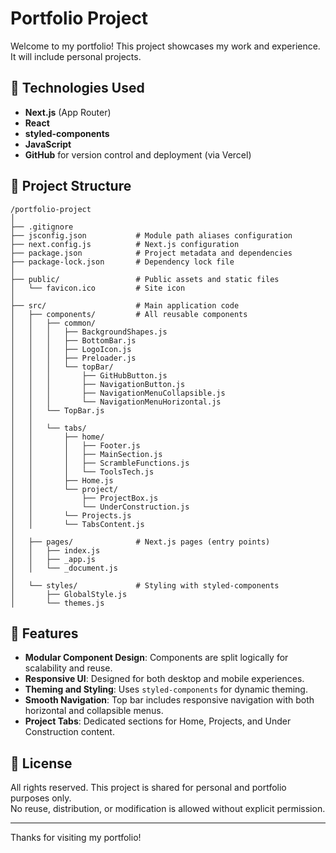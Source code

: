 # Portfolio Project

Welcome to my portfolio! This project showcases my work and experience. 
It will include personal projects.

## 🚀 Technologies Used

* **Next.js** (App Router)
* **React**
* **styled-components**
* **JavaScript**
* **GitHub** for version control and deployment (via Vercel)

## 📁 Project Structure

```
/portfolio-project
│
├── .gitignore
├── jsconfig.json           # Module path aliases configuration
├── next.config.js          # Next.js configuration
├── package.json            # Project metadata and dependencies
├── package-lock.json       # Dependency lock file
│
├── public/                 # Public assets and static files
│   └── favicon.ico         # Site icon
│
├── src/                    # Main application code
│   ├── components/         # All reusable components
│   │   ├── common/
│   │   │   ├── BackgroundShapes.js
│   │   │   ├── BottomBar.js
│   │   │   ├── LogoIcon.js
│   │   │   ├── Preloader.js
│   │   │   └── topBar/
│   │   │       ├── GitHubButton.js
│   │   │       ├── NavigationButton.js
│   │   │       ├── NavigationMenuCollapsible.js
│   │   │       └── NavigationMenuHorizontal.js
│   │   └── TopBar.js
│   │
│   │   └── tabs/
│   │       ├── home/
│   │       │   ├── Footer.js
│   │       │   ├── MainSection.js
│   │       │   ├── ScrambleFunctions.js
│   │       │   └── ToolsTech.js
│   │       ├── Home.js
│   │       └── project/
│   │           ├── ProjectBox.js
│   │           └── UnderConstruction.js
│   │       └── Projects.js
│   │       └── TabsContent.js
│
│   ├── pages/              # Next.js pages (entry points)
│   │   ├── index.js
│   │   ├── _app.js
│   │   └── _document.js
│
│   └── styles/             # Styling with styled-components
│       ├── GlobalStyle.js
│       └── themes.js
```

## 🧩 Features

* **Modular Component Design**: Components are split logically for scalability and reuse.
* **Responsive UI**: Designed for both desktop and mobile experiences.
* **Theming and Styling**: Uses `styled-components` for dynamic theming.
* **Smooth Navigation**: Top bar includes responsive navigation with both horizontal and collapsible menus.
* **Project Tabs**: Dedicated sections for Home, Projects, and Under Construction content.

## 📜 License

All rights reserved. This project is shared for personal and portfolio purposes only.  
No reuse, distribution, or modification is allowed without explicit permission.

---

Thanks for visiting my portfolio!
